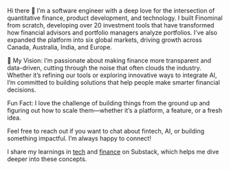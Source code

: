 Hi there 👋
I’m a software engineer with a deep love for the intersection of quantitative finance, product development, and technology. I built Finominal from scratch, developing over 20 investment tools that have transformed how financial advisors and portfolio managers analyze portfolios. I’ve also expanded the platform into six global markets, driving growth across Canada, Australia, India, and Europe.

🎯 My Vision:
I’m passionate about making finance more transparent and data-driven, cutting through the noise that often clouds the industry. Whether it’s refining our tools or exploring innovative ways to integrate AI, I’m committed to building solutions that help people make smarter financial decisions.

Fun Fact:
I love the challenge of building things from the ground up and figuring out how to scale them—whether it’s a platform, a feature, or a fresh idea.

Feel free to reach out if you want to chat about fintech, AI, or building something impactful. I’m always happy to connect!

I share my learnings in [tech](https://engineeringjournal.substack.com/publish/posts) and [finance](https://investmentanalytics.substack.com/) on Substack, which helps me dive deeper into these concepts.


